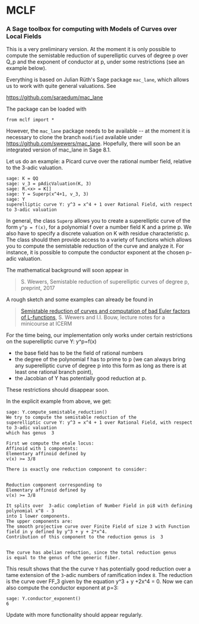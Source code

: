 # MCLF

### A Sage toolbox for computing with **M**odels of **C**urves over **L**ocal **F**ields


This is a very preliminary version. At the moment it is only possible to compute
the semistable reduction of superelliptic curves of degree p over Q_p and the
exponent of conductor at p, under some restrictions (see an example below).  

Everything is based on Julian Rüth's Sage package `mac_lane`, which allows us to work with quite general valuations. See

https://github.com/saraedum/mac_lane

The package can be loaded with
```
from mclf import *
```
However, the `mac_lane` package needs to be available -- at the moment it is necessary to
clone the branch ``modified`` available under https://github.com/swewers/mac_lane.
Hopefully, there will soon be an integrated version of mac_lane in Sage 8.1.

Let us do an example: a Picard curve over the rational number field, relative to the 3-adic valuation.      
```
sage: K = QQ
sage: v_3 = pAdicValuation(K, 3)
sage: R.<x> = K[]
sage: Y = Superp(x^4+1, v_3, 3)
sage: Y
superelliptic curve Y: y^3 = x^4 + 1 over Rational Field, with respect to 3-adic valuation
```
In general, the class `Superp` allows you to create a superelliptic curve of the form ``y^p = f(x)``,
for a polynomial f over a number field K and a prime p. We also have to specify a discrete valuation on K with
residue characteristic p. The class should then provide access to  a variety of functions which allows you to compute
the semistable reduction of the curve and analyze it. For instance, it is possible to compute the
conductor exponent at the chosen p-adic valuation.

The mathematical background will soon appear in

 >S. Wewers, Semistable reduction of superelliptic curves of degree p, preprint, 2017

A rough sketch and some examples can already be found in

 > [Semistable reduction of curves and computation of bad Euler factors of L-functions](http://www.uni-ulm.de/fileadmin/website_uni_ulm/mawi.inst.100/mitarbeiter/wewers/course_notes.pdf),
 > S. Wewers and I.I. Bouw, lecture notes for a minicourse at ICERM

For the time being, our implementation only works under certain restrictions on the
superelliptic curve Y: y^p=f(x)

- the base field has to be the field of rational numbers
- the degree of the polynomial f has to prime to p (we can always bring any superelliptic curve
  of degree p into this form as long as there is at least one rational branch point),
- the Jacobian of Y has potentially good reduction at p.   

These restrictions should disappear soon.

In the explicit example from above, we get:
```
sage: Y.compute_semistable_reduction()
We try to compute the semistable reduction of the
superelliptic curve Y: y^3 = x^4 + 1 over Rational Field, with respect to 3-adic valuation
which has genus  3

First we compute the etale locus:
Affinoid with 1 components:
Elementary affinoid defined by
v(x) >= 3/8

There is exactly one reduction component to consider:


Reduction component corresponding to
Elementary affinoid defined by
v(x) >= 3/8

It splits over  3-adic completion of Number Field in pi8 with defining polynomial x^8 - 3
into 1 lower components.
The upper components are:
The smooth projective curve over Finite Field of size 3 with Function field in y defined by y^3 + y + 2*x^4.
Contribution of this component to the reduction genus is  3


The curve has abelian reduction, since the total reduction genus
is equal to the genus of the generic fiber.
```
This result shows that the the curve `Y` has potentially good reduction over a tame extension of the `3`-adic numbers of ramification index `8`. The reduction is the
curve over FF_3 given by the equation y^3 + y +2x^4 = 0. Now we can also compute
the conductor exponent at p=3:
```
sage: Y.conductor_exponent()
6
```

Update with more functionality should appear regularly.

